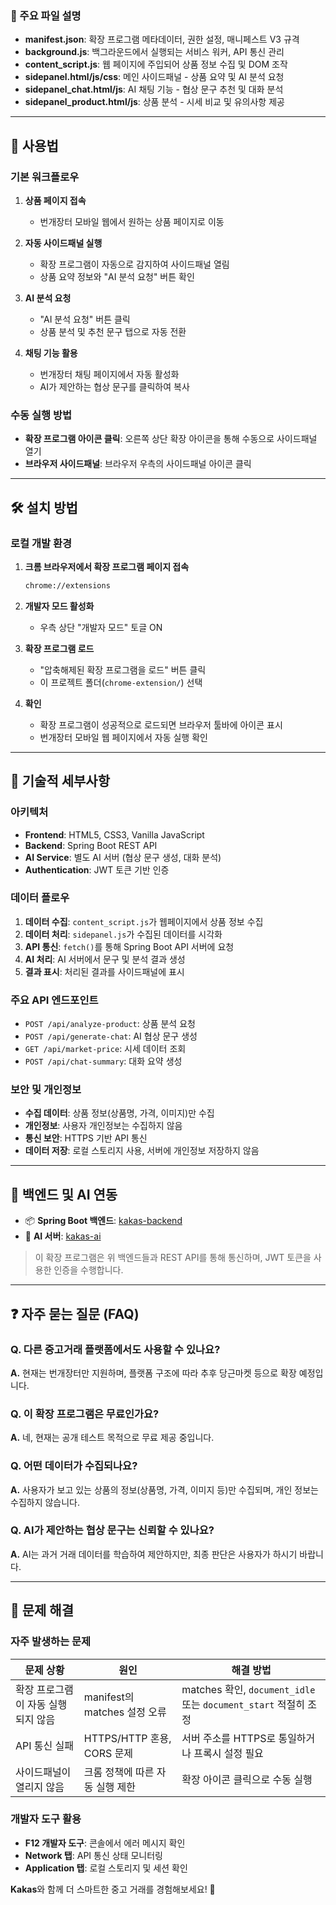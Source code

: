 
### 📄 주요 파일 설명

- **manifest.json**: 확장 프로그램 메타데이터, 권한 설정, 매니페스트 V3 규격
- **background.js**: 백그라운드에서 실행되는 서비스 워커, API 통신 관리
- **content_script.js**: 웹 페이지에 주입되어 상품 정보 수집 및 DOM 조작
- **sidepanel.html/js/css**: 메인 사이드패널 - 상품 요약 및 AI 분석 요청
- **sidepanel_chat.html/js**: AI 채팅 기능 - 협상 문구 추천 및 대화 분석
- **sidepanel_product.html/js**: 상품 분석 - 시세 비교 및 유의사항 제공

---

## 🚀 사용법

### 기본 워크플로우

1. **상품 페이지 접속**
   - 번개장터 모바일 웹에서 원하는 상품 페이지로 이동

2. **자동 사이드패널 실행**
   - 확장 프로그램이 자동으로 감지하여 사이드패널 열림
   - 상품 요약 정보와 "AI 분석 요청" 버튼 확인

3. **AI 분석 요청**
   - "AI 분석 요청" 버튼 클릭
   - 상품 분석 및 추천 문구 탭으로 자동 전환

4. **채팅 기능 활용**
   - 번개장터 채팅 페이지에서 자동 활성화
   - AI가 제안하는 협상 문구를 클릭하여 복사

### 수동 실행 방법

- **확장 프로그램 아이콘 클릭**: 오른쪽 상단 확장 아이콘을 통해 수동으로 사이드패널 열기
- **브라우저 사이드패널**: 브라우저 우측의 사이드패널 아이콘 클릭

---

## 🛠️ 설치 방법

### 로컬 개발 환경

1. **크롬 브라우저에서 확장 프로그램 페이지 접속**
   ```bash
   chrome://extensions
   ```

2. **개발자 모드 활성화**
   - 우측 상단 "개발자 모드" 토글 ON

3. **확장 프로그램 로드**
   - "압축해제된 확장 프로그램을 로드" 버튼 클릭
   - 이 프로젝트 폴더(`chrome-extension/`) 선택

4. **확인**
   - 확장 프로그램이 성공적으로 로드되면 브라우저 툴바에 아이콘 표시
   - 번개장터 모바일 웹 페이지에서 자동 실행 확인

---

## 🔧 기술적 세부사항

### 아키텍처

- **Frontend**: HTML5, CSS3, Vanilla JavaScript
- **Backend**: Spring Boot REST API
- **AI Service**: 별도 AI 서버 (협상 문구 생성, 대화 분석)
- **Authentication**: JWT 토큰 기반 인증

### 데이터 플로우

1. **데이터 수집**: `content_script.js`가 웹페이지에서 상품 정보 수집
2. **데이터 처리**: `sidepanel.js`가 수집된 데이터를 시각화
3. **API 통신**: `fetch()`를 통해 Spring Boot API 서버에 요청
4. **AI 처리**: AI 서버에서 문구 및 분석 결과 생성
5. **결과 표시**: 처리된 결과를 사이드패널에 표시

### 주요 API 엔드포인트

- `POST /api/analyze-product`: 상품 분석 요청
- `POST /api/generate-chat`: AI 협상 문구 생성
- `GET /api/market-price`: 시세 데이터 조회
- `POST /api/chat-summary`: 대화 요약 생성

### 보안 및 개인정보

- **수집 데이터**: 상품 정보(상품명, 가격, 이미지)만 수집
- **개인정보**: 사용자 개인정보는 수집하지 않음
- **통신 보안**: HTTPS 기반 API 통신
- **데이터 저장**: 로컬 스토리지 사용, 서버에 개인정보 저장하지 않음

---

## 🔗 백엔드 및 AI 연동

- 📦 **Spring Boot 백엔드**: [kakas-backend](https://github.com/capstone-kakas/backend)
- 🧠 **AI 서버**: [kakas-ai](https://github.com/capstone-kakas/ai)

> 이 확장 프로그램은 위 백엔드들과 REST API를 통해 통신하며, JWT 토큰을 사용한 인증을 수행합니다.

---

## ❓ 자주 묻는 질문 (FAQ)

### Q. 다른 중고거래 플랫폼에서도 사용할 수 있나요?
**A.** 현재는 번개장터만 지원하며, 플랫폼 구조에 따라 추후 당근마켓 등으로 확장 예정입니다.

### Q. 이 확장 프로그램은 무료인가요?
**A.** 네, 현재는 공개 테스트 목적으로 무료 제공 중입니다.

### Q. 어떤 데이터가 수집되나요?
**A.** 사용자가 보고 있는 상품의 정보(상품명, 가격, 이미지 등)만 수집되며, 개인 정보는 수집하지 않습니다.

### Q. AI가 제안하는 협상 문구는 신뢰할 수 있나요?
**A.** AI는 과거 거래 데이터를 학습하여 제안하지만, 최종 판단은 사용자가 하시기 바랍니다.

---

## 🐛 문제 해결

### 자주 발생하는 문제

| 문제 상황 | 원인 | 해결 방법 |
|-----------|------|-----------|
| 확장 프로그램이 자동 실행되지 않음 | manifest의 matches 설정 오류 | matches 확인, `document_idle` 또는 `document_start` 적절히 조정 |
| API 통신 실패 | HTTPS/HTTP 혼용, CORS 문제 | 서버 주소를 HTTPS로 통일하거나 프록시 설정 필요 |
| 사이드패널이 열리지 않음 | 크롬 정책에 따른 자동 실행 제한 | 확장 아이콘 클릭으로 수동 실행 |

### 개발자 도구 활용

- **F12 개발자 도구**: 콘솔에서 에러 메시지 확인
- **Network 탭**: API 통신 상태 모니터링
- **Application 탭**: 로컬 스토리지 및 세션 확인


**Kakas**와 함께 더 스마트한 중고 거래를 경험해보세요! 🚀